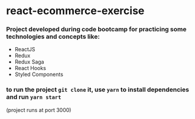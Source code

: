 # react-ecommerce-exercise

### Project developed during code bootcamp for practicing some technologies and concepts like:

- ReactJS
- Redux
- Redux Saga
- React Hooks
- Styled Components

### to run the project `git clone` it, use `yarn` to install dependencies and run `yarn start`
(project runs at port 3000)
